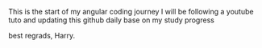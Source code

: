 This is the start of my angular coding journey 
I will be following a youtube tuto and updating this github daily base on my study progress

best regrads, 
Harry.